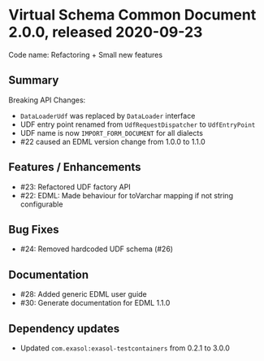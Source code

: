 # Virtual Schema Common Document 2.0.0, released 2020-09-23

Code name: Refactoring + Small new features

## Summary

Breaking API Changes:

* `DataLoaderUdf` was replaced by `DataLoader` interface
* UDF entry point renamed from `UdfRequestDispatcher` to `UdfEntryPoint`
* UDF name is now `IMPORT_FORM_DOCUMENT` for all dialects
* #22 caused an EDML version change from 1.0.0 to 1.1.0


## Features / Enhancements

* #23: Refactored UDF factory API
* #22: EDML: Made behaviour for toVarchar mapping if not string configurable

## Bug Fixes

* #24: Removed hardcoded UDF schema (#26)

## Documentation

* #28: Added generic EDML user guide
* #30: Generate documentation for EDML 1.1.0

## Dependency updates

* Updated `com.exasol:exasol-testcontainers` from 0.2.1 to 3.0.0

